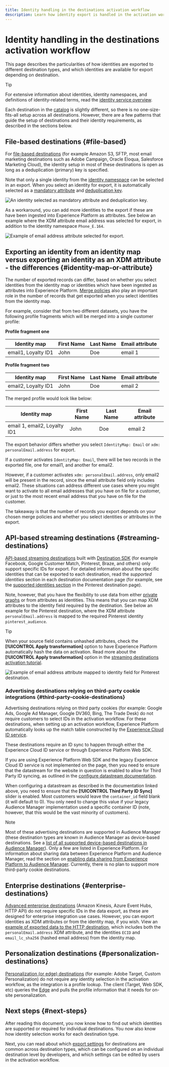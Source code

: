 ```yaml
---
title: Identity handling in the destinations activation workflow
description: Learn how identity export is handled in the activation workflow, depending on destination type
---
```

# Identity handling in the destinations activation workflow

This page describes the particularities of how identities are exported to different destination types, and which identities are available for export depending on destination.

>[!TIP]
>
> For extensive information about identities, identity namespaces, and definitions of identity-related terms, read the [identity service overview](/help/identity-service/home.md).

Each destination in the [catalog](/help/destinations/catalog/overview.md) is slightly different, so there is no one-size-fits-all setup across all destinations. However, there are a few patterns that guide the setup of  destinations and their identity requirements, as described in the sections below.

## File-based destinations {#file-based}

For [file-based destinations](/help/destinations/destination-types.md#file-based) (for example Amazon S3, SFTP, most email marketing destinations such as Adobe Campaign, Oracle Eloqua, Salesforce Marketing Cloud), the identity setup in most of these destinations is open as long as a deduplication (primary) key is specified.

Note that only a single identity from the [identity namespace](/help/identity-service/ui/identity-graph-viewer.md#access-identity-graph-viewer) can be selected in an export. When you select an identity for export, it is automatically selected as a [mandatory attribute](/help/destinations/ui/activate-batch-profile-destinations.md#mandatory-attributes) and [deduplication key](/help/destinations/ui/activate-batch-profile-destinations.md#deduplication-keys).

![An identity selected as mandatory attribute and deduplication key.](/help/destinations/assets/how-destinations-work/selected-identity.png)

As a workaround, you can add more identities to the export if these are have been ingested into Experience Platform as attributes. See below an example where the XDM attribute email address was selected for export, in addition to the identity namespace `Phone_E.164`.

![Example of email address attribute selected for export.](/help/destinations/assets/how-destinations-work/email-selected.png)

## Exporting an identity from an identity map versus exporting an identity as an XDM attribute - the differences {#identity-map-or-attribute}

The number of exported records can differ, based on whether you select identities from the identity map or identities which have been ingested as attributes into Experience Platform. [Merge policies](/help/profile/merge-policies/overview.md) also play an important role in the number of records that get exported when you select identities from the identity map.

For example, consider that from two different datasets, you have the following profile fragments which will be merged into a single customer profile:

**Profile fragment one**

|Identity map | First Name| Last Name| Email attribute|
|---------|----------|---------|--------|
| email1, Loyalty ID1 | John | Doe | email 1|


**Profile fragment two**

|Identity map | First Name| Last Name| Email attribute|
|---------|----------|---------|--------|
| email2, Loyalty ID1 | John | Doe | email 2|

The merged profile would look like below:

|Identity map | First Name| Last Name| Email attribute|
|---------|----------|---------|--------|
| email 1, email2, Loyalty ID1 | John | Doe | email 2|

The export behavior differs whether you select `IdentityMap: Email` or `xdm: personalEmail.address` for export. 

If a customer activates `IdentityMap: Email`, there will be two records in the exported file, one for email1, and another for email2.

However, if a customer activates `xdm: personalEmail.address`, only email2 will be present in the record, since the email attribute field only includes email2. These situations can address different use cases where you might want to activate to all email addresses that you have on file for a customer, or just to the most recent email address that you have on file for the customer.

The takeaway is that the number of records you export depends on your chosen merge policies and whether you select identities or attributes in the export.

## API-based streaming destinations {#streaming-destinations}

[API-based streaming destinations](/help/destinations/destination-types.md#streaming-destination) built with [Destination SDK](/help/destinations/destination-sdk/overview.md) (for example Facebook, Google Customer Match, Pinterest, Braze, and others) only support specific IDs for export. For detailed information about the specific identities that can be exported to each destination, read the *supported identities* section in each destination documentation page (for example, see the [supported identities section](/help/destinations/catalog/advertising/pinterest.md) in the Pinterest destination page). 

Note, however, that you have the flexibility to use data from either [private graphs](/help/profile/merge-policies/overview.md#id-stitching) or from attributes as identities. This means that you can map XDM attributes to the identity field required by the destination. See below an example for the Pinterest destination, where the XDM attribute `personalEmail.address` is mapped to the required Pinterest identity `pinterest_audience`.

>[!TIP]
>
>When your source field contains unhashed attributes, check the **[!UICONTROL Apply transformation]** option to have Experience Platform automatically hash the data on activation. Read more about the **[!UICONTROL Apply transformation]** option in the [streaming destinations activation tutorial](/help/destinations/ui/activate-segment-streaming-destinations.md#apply-transformation).

![Example of email address attribute mapped to identity field for Pinterest destination.](/help/destinations/assets/how-destinations-work/email-mapped-to-identity.png)

### Advertising destinations relying on third-party cookie integrations {#third-party-cookie-destinations}

Advertising destinations relying on third party cookies (for example: Google Ads, Google Ad Manager, Google DV360, Bing, The Trade Desk) do not require customers to select IDs in the activation workflow. For these destinations, when setting up an activation workflow, Experience Platform automatically looks up the match table constructed by the [Experience Cloud ID service](https://experienceleague.adobe.com/docs/id-service/using/intro/overview.html?lang=en). 

These destinations require an ID sync to happen through either the Experience Cloud ID service or through Experience Platform Web SDK. 

If you are using Experience Platform Web SDK and the legacy Experience Cloud ID service is not implemented on the page, then you need to ensure that the datastream for the website in question is enabled to allow for Third Party ID syncing, as outlined in the [configure datastream documentation](/help/edge/datastreams/configure.md#create).

When configuring a datastream as described in the documentation linked above, you need to ensure that the **[!UICONTROL Third Party ID Sync]** slider is enabled. Most customers would leave the `container_id` field blank (it will default to 0). You only need to change this value if your legacy Audience Manager implementation used a specific container ID (note, however, that this would be the vast minority of customers).

>[!NOTE]
>
>Most of these advertising destinations are supported in Audience Manager (these destination types are known in Audience Manager as device-based destinations. See a [list of all supported device-based destinations in Audience Manager](https://experienceleague.adobe.com/docs/audience-manager/user-guide/features/destinations/device-based/device-based-destinations-list.html?lang=en)). Only a few are listed in Experience Platform. For information about sharing data between Experience Platform and Audience Manager, read the section on [enabling data sharing from Experience Platform to Audience Manager](https://experienceleague.adobe.com/docs/audience-manager/user-guide/implementation-integration-guides/integration-experience-platform/aam-aep-audience-sharing.html?lang=en#enable-aep-to-aam-data). Currently, there is no plan to support more third-party cookie destinations. 

## Enterprise destinations {#enterprise-destinations}

[Advanced enterprise destinations](/help/destinations/destination-types.md#streaming-profile-export) (Amazon Kinesis, Azure Event Hubs, HTTP API) do not require specific IDs in the data export, as these are designed for enterprise integration use cases. However, you can export identities as XDM attributes or from the identity map, if you wish. View an [example of exported data to the HTTP destination](/help/destinations/catalog/streaming/http-destination.md#exported-data), which includes both the `personalEmail.address` XDM attribute, and the identities `ECID` and `email_lc_sha256` (hashed email address) from the identity map.

## Personalization destinations {#personalization-destinations}

[Personalization (or edge) destinations](/help/destinations/destination-types.md#edge-personalization-destinations) (for example: Adobe Target, Custom Personalization) do not require any identity selection in the activation workflow, as the integration is a profile lookup. The client (Target, Web SDK, etc) queries the [Edge](/help/collection/home.md#edge) and pulls the profile information that it needs for on-site personalization.

<!--
![Table with all supported identities](/help/destinations/assets/how-destinations-work/identities-table.png)

-->

## Next steps {#next-steps}

After reading this document, you now know how to find out which identities are supported or required for individual destinations. You now also know how identity selection works for each destination type. 

Next, you can read about which [export settings](/help/destinations/how-destinations-work/destinations-configurations.md) for destinations are common across destination types, which can be configured on an individual destination level by developers, and which settings can be edited by users in the activation workflow.